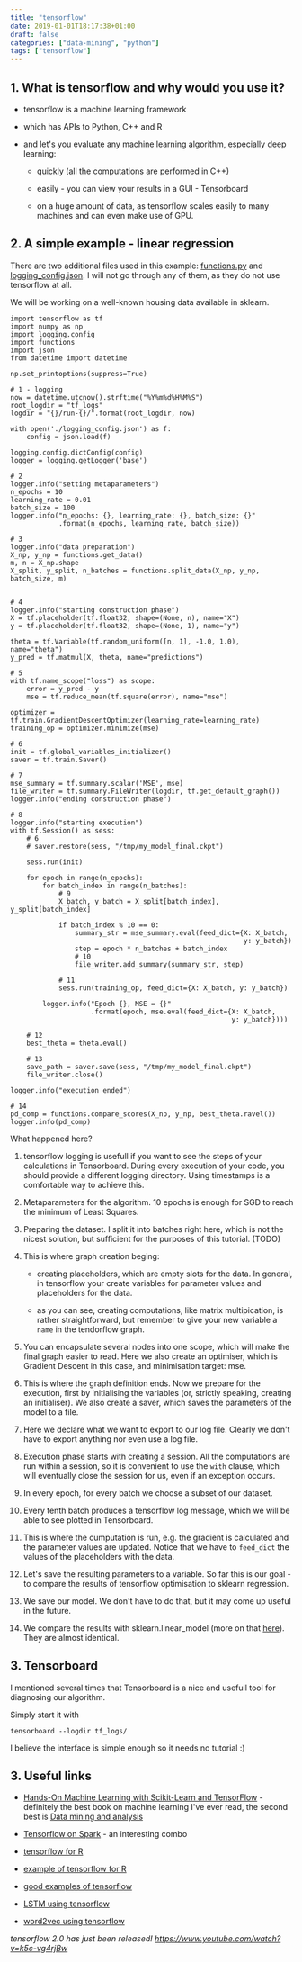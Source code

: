 ```yaml
---
title: "tensorflow"
date: 2019-01-01T18:17:38+01:00
draft: false
categories: ["data-mining", "python"]
tags: ["tensorflow"]
---
```


## 1. What is tensorflow and why would you use it?

- tensorflow is a machine learning framework 

- which has APIs to Python, C++ and R

- and let's you evaluate any machine learning algorithm, especially deep learning:

    - quickly (all the computations are performed in C++)

    - easily - you can view your results in a GUI - Tensorboard

    - on a huge amount of data, as tensorflow scales easily to many machines and can even make use of GPU.


## 2. A simple example - linear regression

There are two additional files used in this example: [functions.py](functions.py) and [logging_config.json](logging_config.json). I will not go through any of them, as they do not use tensorflow at all.

We will be working on a well-known housing data available in sklearn.

```{python}
import tensorflow as tf
import numpy as np
import logging.config
import functions
import json
from datetime import datetime

np.set_printoptions(suppress=True)

# 1 - logging
now = datetime.utcnow().strftime("%Y%m%d%H%M%S")
root_logdir = "tf_logs"
logdir = "{}/run-{}/".format(root_logdir, now)

with open('./logging_config.json') as f:
    config = json.load(f)

logging.config.dictConfig(config)
logger = logging.getLogger('base')

# 2
logger.info("setting metaparameters")
n_epochs = 10
learning_rate = 0.01
batch_size = 100
logger.info("n_epochs: {}, learning_rate: {}, batch_size: {}"
            .format(n_epochs, learning_rate, batch_size))

# 3
logger.info("data preparation")
X_np, y_np = functions.get_data()
m, n = X_np.shape
X_split, y_split, n_batches = functions.split_data(X_np, y_np, batch_size, m)


# 4
logger.info("starting construction phase")
X = tf.placeholder(tf.float32, shape=(None, n), name="X")
y = tf.placeholder(tf.float32, shape=(None, 1), name="y")

theta = tf.Variable(tf.random_uniform([n, 1], -1.0, 1.0), name="theta")
y_pred = tf.matmul(X, theta, name="predictions")

# 5
with tf.name_scope("loss") as scope:
    error = y_pred - y
    mse = tf.reduce_mean(tf.square(error), name="mse")

optimizer = tf.train.GradientDescentOptimizer(learning_rate=learning_rate)
training_op = optimizer.minimize(mse)

# 6
init = tf.global_variables_initializer()
saver = tf.train.Saver()

# 7
mse_summary = tf.summary.scalar('MSE', mse)
file_writer = tf.summary.FileWriter(logdir, tf.get_default_graph())
logger.info("ending construction phase")

# 8
logger.info("starting execution")
with tf.Session() as sess:
    # 6
    # saver.restore(sess, "/tmp/my_model_final.ckpt")

    sess.run(init)

    for epoch in range(n_epochs):
        for batch_index in range(n_batches):
            # 9
            X_batch, y_batch = X_split[batch_index], y_split[batch_index]

            if batch_index % 10 == 0:
                summary_str = mse_summary.eval(feed_dict={X: X_batch,
                                                          y: y_batch})
                step = epoch * n_batches + batch_index
                # 10
                file_writer.add_summary(summary_str, step)

            # 11
            sess.run(training_op, feed_dict={X: X_batch, y: y_batch})

        logger.info("Epoch {}, MSE = {}"
                    .format(epoch, mse.eval(feed_dict={X: X_batch,
                                                       y: y_batch})))

    # 12
    best_theta = theta.eval()

    # 13
    save_path = saver.save(sess, "/tmp/my_model_final.ckpt")
    file_writer.close()

logger.info("execution ended")

# 14
pd_comp = functions.compare_scores(X_np, y_np, best_theta.ravel())
logger.info(pd_comp)
```

What happened here?

1. tensorflow logging is usefull if you want to see the steps of your calculations in Tensorboard. During every execution of your code, you should provide a different logging directory. Using timestamps is a comfortable way to achieve this.

2. Metaparameters for the algorithm. 10 epochs is enough for SGD to reach the minimum of Least Squares.

3. Preparing the dataset. I split it into batches right here, which is not the nicest solution, but sufficient for the purposes of this tutorial. (TODO)

4. This is where graph creation beging:

    - creating placeholders, which are empty slots for the data. In general, in tensorflow your create variables for parameter values and placeholders for the data. 

    - as you can see, creating computations, like matrix multipication, is rather straightforward, but remember to give your new variable a `name` in the tendorflow graph.

5. You can encapsulate several nodes into one scope, which will make the final graph easier to read. Here we also create an optimiser, which is Gradient Descent in this case, and minimisation target: mse.

6. This is where the graph definition ends. Now we prepare for the execution, first by initialising the variables (or, strictly speaking, creating an initialiser). We also create a saver, which saves the parameters of the model to a file. 

7. Here we declare what we want to export to our log file. Clearly we don't have to export anything nor even use a log file.

8. Execution phase starts with creating a session. All the computations are run within a session, so it is convenient to use the `with` clause, which will eventually close the session for us, even if an exception occurs.

9. In every epoch, for every batch we choose a subset of our dataset.

10. Every tenth batch produces a tensorflow log message, which we will be able to see plotted in Tensorboard.

11. This is where the cumputation is run, e.g. the gradient is calculated and the parameter values are updated. Notice that we have to `feed_dict` the values of the placeholders with the data.

12. Let's save the resulting parameters to a variable. So far this is our goal - to compare the results of tensorflow optimisation to sklearn regression.

13. We save our model. We don't have to do that, but it may come up useful in the future.

14. We compare the results with sklearn.linear_model (more on that [here](tomis9.githu.io/sklearn_regerssion)). They are almost identical.


## 3. Tensorboard

I mentioned several times that Tensorboard is a nice and usefull tool for diagnosing our algorithm.

Simply start it with

```
tensorboard --logdir tf_logs/  
```

I believe the interface is simple enough so it needs no tutorial :)

## 3. Useful links

- [Hands-On Machine Learning with Scikit-Learn and TensorFlow](http://shop.oreilly.com/product/0636920052289.do) - definitely the best book on machine learning I've ever read, the second best is [Data mining and analysis](http://www.dataminingbook.info/pmwiki.php)

- [Tensorflow on Spark](https://github.com/yahoo/TensorFlowOnSpark) - an interesting combo

- [tensorflow for R](https://tensorflow.rstudio.com/)

- [example of tensorflow for R](https://www.r-bloggers.com/step-by-step-tutorial-deep-learning-with-tensorflow-in-r/)

- [good examples of tensorflow](https://github.com/aymericdamien/TensorFlow-Examples)

- [LSTM using tensorflow](https://towardsdatascience.com/lstm-by-example-using-tensorflow-feb0c1968537)

- [word2vec using tensorflow](https://www.tensorflow.org/tutorials/representation/word2vec)

*tensorflow 2.0 has just been released! https://www.youtube.com/watch?v=k5c-vg4rjBw*

